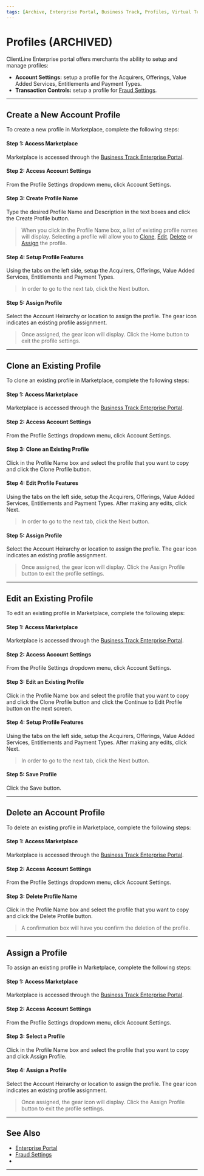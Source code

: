 ```yaml
---
tags: [Archive, Enterprise Portal, Business Track, Profiles, Virtual Terminal, Reporting, Settings]
---
```


# Profiles (ARCHIVED)

ClientLine Enterprise portal offers merchants the ability to setup and manage profiles:

- **Account Settings:** setup a profile for the Acquirers, Offerings, Value Added Services, Entitlements and Payment Types.
- **Transaction Controls:** setup a profile for [Fraud Settings](?path=docs/Resources/Guides/Fraud/Fraud-Settings.md).

---

## Create a New Account Profile

To create a new profile in Marketplace, complete the following steps:

#### Step 1: Access Marketplace

Marketplace is accessed through the [Business Track Enterprise Portal](https://www.businesstrack.com).

#### Step 2: Access Account Settings

From the Profile Settings dropdown menu, click Account Settings. 

#### Step 3: Create Profile Name
Type the desired Profile Name and Description in the text boxes and click the Create Profile button. 

<!-- theme: Info -->
> When you click in the Profile Name box, a list of existing profile names will display. Selecting a profile will allow you to [Clone](#clone-an-existing-profile), [Edit](#edit-an-existing-profile), [Delete](#delete-an-existing-profile) or [Assign](#assign-an-esisting-profile) the profile. 

#### Step 4: Setup Profile Features

Using the tabs on the left side, setup the Acquirers, Offerings, Value Added Services, Entitlements and Payment Types.

<!-- theme: Info -->
> In order to go to the next tab, click the Next button. 

#### Step 5: Assign Profile

Select the Account Heirarchy or location to assign the profile. The gear icon indicates an existing profile assignment.

<!-- theme: Info -->
> Once assigned, the gear icon will display. Click the Home button to exit the profile settings. 

---

## Clone an Existing Profile

To clone an existing profile in Marketplace, complete the following steps:

#### Step 1: Access Marketplace

Marketplace is accessed through the [Business Track Enterprise Portal](https://www.businesstrack.com).

#### Step 2: Access Account Settings

From the Profile Settings dropdown menu, click Account Settings. 

#### Step 3: Clone an Existing Profile 
Click in the Profile Name box and select the profile that you want to copy and click the Clone Profile button.

#### Step 4: Edit Profile Features

Using the tabs on the left side, setup the Acquirers, Offerings, Value Added Services, Entitlements and Payment Types. After making any edits, click Next. 

<!-- theme: Info -->
> In order to go to the next tab, click the Next button. 

#### Step 5: Assign Profile

Select the Account Heirarchy or location to assign the profile. The gear icon indicates an existing profile assignment.

<!-- theme: Info -->
> Once assigned, the gear icon will display. Click the Assign Profile button to exit the profile settings.

---

## Edit an Existing Profile

To edit an existing profile in Marketplace, complete the following steps:

#### Step 1: Access Marketplace

Marketplace is accessed through the [Business Track Enterprise Portal](https://www.businesstrack.com).

#### Step 2: Access Account Settings

From the Profile Settings dropdown menu, click Account Settings. 

#### Step 3: Edit an Existing Profile 

Click in the Profile Name box and select the profile that you want to copy and click the Clone Profile button and click the Continue to Edit Profile button on the next screen.  

#### Step 4: Setup Profile Features

Using the tabs on the left side, setup the Acquirers, Offerings, Value Added Services, Entitlements and Payment Types. After making any edits, click Next. 

<!-- theme: Info -->
> In order to go to the next tab, click the Next button. 

#### Step 5: Save Profile

Click the Save button.

---

## Delete an Account Profile

To delete an existing profile in Marketplace, complete the following steps:

#### Step 1: Access Marketplace

Marketplace is accessed through the [Business Track Enterprise Portal](https://www.businesstrack.com).

#### Step 2: Access Account Settings

From the Profile Settings dropdown menu, click Account Settings. 

#### Step 3: Delete Profile Name

Click in the Profile Name box and select the profile that you want to copy and click the Delete Profile button. 

<!-- theme: Info -->
> A confirmation box will have you confirm the deletion of the profile.

---

## Assign a Profile

To assign an existing profile in Marketplace, complete the following steps:

#### Step 1: Access Marketplace

Marketplace is accessed through the [Business Track Enterprise Portal](https://www.businesstrack.com).

#### Step 2: Access Account Settings

From the Profile Settings dropdown menu, click Account Settings. 

#### Step 3: Select a Profile

Click in the Profile Name box and select the profile that you want to copy and click Assign Profile. 

#### Step 4: Assign a Profile

Select the Account Heirarchy or location to assign the profile. The gear icon indicates an existing profile assignment.

<!-- theme: Info -->
> Once assigned, the gear icon will display. Click the Assign Profile button to exit the profile settings.

---

## See Also

- [Enterprise Portal](?path=docs/Resources/Guides/Enterprise-Portal/Enterprise-Portal.md)
- [Fraud Settings](?path=docs/Resources/Guides/Fraud/Fraud-Settings.md)
- 
---
